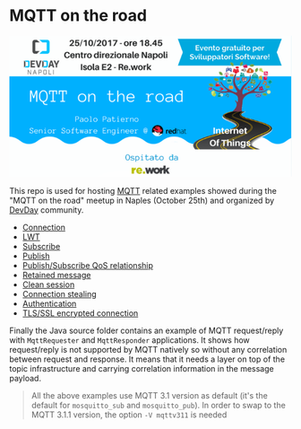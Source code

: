 # MQTT on the road

![meetup](images/meetup.png)

This repo is used for hosting [MQTT](http://mqtt.org/) related examples showed during the "MQTT on the road" meetup in Naples (October 25th) and organized by [DevDay](http://www.devday.it/) community.

* [Connection](01-connect.md)
* [LWT](02-will.md)
* [Subscribe](03-subscribe.md)
* [Publish](04-publish.md)
* [Publish/Subscribe QoS relationship](05-pub-sub-qos.md)
* [Retained message](06-retain.md)
* [Clean session](07-clean-session.md)
* [Connection stealing](08-connection-stealing.md)
* [Authentication](09-authentication.md)
* [TLS/SSL encrypted connection](10-ssl.md)

Finally the Java source folder contains an example of MQTT request/reply with `MqttRequester` and `MqttResponder` applications.
It shows how request/reply is not supported by MQTT natively so without any correlation between request and response. It means that
it needs a layer on top of the topic infrastructure and carrying correlation information in the message payload.

> All the above examples use MQTT 3.1 version as default (it's the default for `mosquitto_sub` and `mosquitto_pub`). In order
to swap to the MQTT 3.1.1 version, the option `-V mqttv311` is needed